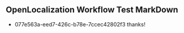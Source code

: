 ## OpenLocalization Workflow Test MarkDown
* 077e563a-eed7-426c-b78e-7ccec42802f3 thanks!

<!--HONumber=Jul16_HO3-->


